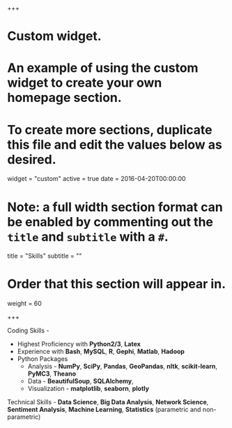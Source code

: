 +++
# Custom widget.
# An example of using the custom widget to create your own homepage section.
# To create more sections, duplicate this file and edit the values below as desired.
widget = "custom"
active = true
date = 2016-04-20T00:00:00

# Note: a full width section format can be enabled by commenting out the `title` and `subtitle` with a `#`.
title = "Skills"
subtitle = ""

# Order that this section will appear in.
weight = 60
	
+++

Coding Skills - 

* Highest Proficiency with **Python2/3**, **Latex** 
* Experience with **Bash**, **MySQL**, **R**, **Gephi**, **Matlab**, **Hadoop**
* Python Packages 
	* Analysis - **NumPy**, **SciPy**, **Pandas**, **GeoPandas**, **nltk**, **scikit-learn**, **PyMC3**, **Theano**
	* Data - **BeautifulSoup**, **SQLAlchemy**, 
	* Visualization - **matplotlib**, **seaborn**, **plotly**

Technical Skills - **Data Science**, **Big Data Analysis**, **Network Science**, **Sentiment Analysis**, **Machine Learning**, **Statistics** (parametric and non-parametric)

